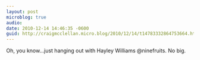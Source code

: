```yaml
---
layout: post
microblog: true
audio: 
date: 2010-12-14 14:46:35 -0600
guid: http://craigmcclellan.micro.blog/2010/12/14/t14783332864753664.html
---
```

Oh, you know...just hanging out with Hayley Williams @ninefruits. No big.
